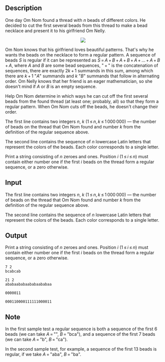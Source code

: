 ## Description

<div><p>One day Om Nom found a thread with <span class="tex-span"><i>n</i></span> beads of different colors. He decided to cut the first several beads from this thread to make a bead necklace and present it to his girlfriend Om Nelly.</p><center> <img class="tex-graphics" src="file://qNhdQyHo.png" style="max-width: 100.0%;max-height: 100.0%;"> </center><p>Om Nom knows that his girlfriend loves beautiful patterns. That's why he wants the beads on the necklace to form a <span class="tex-font-style-it">regular</span> pattern. A sequence of beads <span class="tex-span"><i>S</i></span> is <span class="tex-font-style-it">regular</span> if it can be represented as <span class="tex-span"><i>S</i> = <i>A</i> + <i>B</i> + <i>A</i> + <i>B</i> + <i>A</i> + ... + <i>A</i> + <i>B</i> + <i>A</i></span>, where <span class="tex-span"><i>A</i></span> and <span class="tex-span"><i>B</i></span> are some bead sequences, "<span class="tex-span"> + </span>" is the concatenation of sequences, there are exactly <span class="tex-span">2<i>k</i> + 1</span> summands in this sum, among which there are <span class="tex-span"><i>k</i> + 1</span> "<span class="tex-span"><i>A</i></span>" summands and <span class="tex-span"><i>k</i></span> "<span class="tex-span"><i>B</i></span>" summands that follow in alternating order. Om Nelly knows that her friend is an eager mathematician, so she doesn't mind if <span class="tex-span"><i>A</i></span> or <span class="tex-span"><i>B</i></span> is an empty sequence.</p><p>Help Om Nom determine in which ways he can cut off the first several beads from the found thread (at least one; probably, all) so that they form a <span class="tex-font-style-it">regular pattern</span>. When Om Nom cuts off the beads, he doesn't change their order.</p></div><div class="input-specification"><p>The first line contains two integers <span class="tex-span"><i>n</i></span>, <span class="tex-span"><i>k</i></span> (<span class="tex-span">1 ≤ <i>n</i>, <i>k</i> ≤ 1 000 000</span>) — the number of beads on the thread that Om Nom found and number <span class="tex-span"><i>k</i></span> from the definition of the regular sequence above.</p><p>The second line contains the sequence of <span class="tex-span"><i>n</i></span> lowercase Latin letters that represent the colors of the beads. Each color corresponds to a single letter.</p></div><div class="output-specification"><p>Print a string consisting of <span class="tex-span"><i>n</i></span> zeroes and ones. Position <span class="tex-span"><i>i</i></span> (<span class="tex-span">1 ≤ <i>i</i> ≤ <i>n</i></span>) must contain either number one if the first <span class="tex-span"><i>i</i></span> beads on the thread form a regular sequence, or a zero otherwise.</p></div>

## Input

<p>The first line contains two integers <span class="tex-span"><i>n</i></span>, <span class="tex-span"><i>k</i></span> (<span class="tex-span">1 ≤ <i>n</i>, <i>k</i> ≤ 1 000 000</span>) — the number of beads on the thread that Om Nom found and number <span class="tex-span"><i>k</i></span> from the definition of the regular sequence above.</p><p>The second line contains the sequence of <span class="tex-span"><i>n</i></span> lowercase Latin letters that represent the colors of the beads. Each color corresponds to a single letter.</p>

## Output

<p>Print a string consisting of <span class="tex-span"><i>n</i></span> zeroes and ones. Position <span class="tex-span"><i>i</i></span> (<span class="tex-span">1 ≤ <i>i</i> ≤ <i>n</i></span>) must contain either number one if the first <span class="tex-span"><i>i</i></span> beads on the thread form a regular sequence, or a zero otherwise.</p>





```input1
7 2
bcabcab

```




```input2
21 2
ababaababaababaababaa

```




```output1
0000011
```




```output2
000110000111111000011
```



## Note

<p>In the first sample test a regular sequence is both a sequence of the first 6 beads (we can take <span class="tex-span"><i>A</i> = </span>"", <span class="tex-span"><i>B</i> = </span>"<span class="tex-font-style-tt">bca</span>"), and a sequence of the first 7 beads (we can take <span class="tex-span"><i>A</i> = </span>"<span class="tex-font-style-tt">b</span>", <span class="tex-span"><i>B</i> = </span>"<span class="tex-font-style-tt">ca</span>").</p><p>In the second sample test, for example, a sequence of the first 13 beads is regular, if we take <span class="tex-span"><i>A</i> = </span>"<span class="tex-font-style-tt">aba</span>", <span class="tex-span"><i>B</i> = </span>"<span class="tex-font-style-tt">ba</span>".</p>
